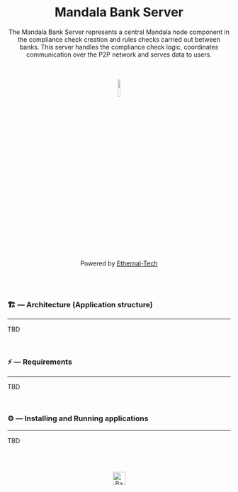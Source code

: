 <div align='center'>
  <h1>Mandala Bank Server</h1>
  <p>
    The Mandala Bank Server represents a central Mandala node component in the compliance check creation and rules checks carried out between banks. This server handles the compliance check logic, coordinates communication over the P2P network and serves data to users.
  </p>
</div>

</br>
</br>

<div align='center'>
  <img src='https://ethernal.tech/static/media/ethernal.e8296ae3d14edef13517cc8beed9ad35.svg' width='10%' />
</div>

</br>

<div align='center'>
  Powered by <a href='https://ethernal.tech/'>Ethernal-Tech</a>
</div>

</br>
</br>
</br>

### 🏗 — Architecture (Application structure)
___
                                           
TBD

<br/>

### ⚡ — Requirements
___

TBD

<br/>

### ⚙ — Installing and Running applications
___

TBD

<br/>
<br/>

<p align="center"><a href="https://github.com/Ethernal-Tech/bis#"><img src="http://randojs.com/images/backToTopButtonTransparentBackground.png" alt="Back to top" height="29"/></a></p>
